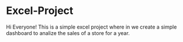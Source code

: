 # Excel-Project

Hi Everyone! 
This is a simple excel project where in we create a simple dashboard to analize the sales of a store for a year. 
